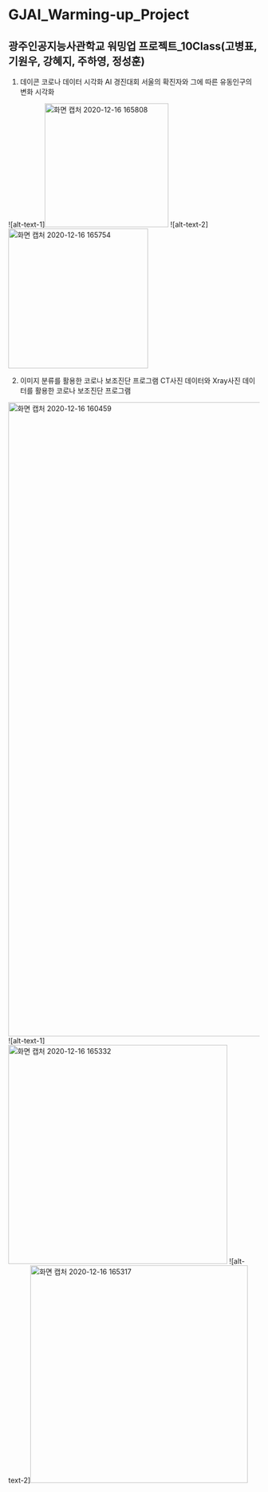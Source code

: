 # GJAI_Warming-up_Project

## 광주인공지능사관학교 워밍업 프로젝트_10Class(고병표, 기원우, 강혜지, 주하영, 정성훈)

1) 데이콘 코로나 데이터 시각화 AI 경진대회
   서울의 확진자와 그에 따른 유동인구의 변화 시각화
   
![alt-text-1]<img width="248" alt="화면 캡처 2020-12-16 165808" src="https://user-images.githubusercontent.com/48192081/102320649-f06e5c80-3fbf-11eb-9c9f-1fe30a59cd39.png">
![alt-text-2]<img width="280" alt="화면 캡처 2020-12-16 165754" src="https://user-images.githubusercontent.com/48192081/102320656-f2382000-3fbf-11eb-8cb0-e028c36f0c7d.png">

2) 이미지 분류를 활용한 코로나 보조진단 프로그램
   CT사진 데이터와 Xray사진 데이터를 활용한 코로나 보조진단 프로그램 

<img width="1271" alt="화면 캡처 2020-12-16 160459" src="https://user-images.githubusercontent.com/48192081/102320254-60c8ae00-3fbf-11eb-8074-d7e50f968467.png">
![alt-text-1]<img width="439" alt="화면 캡처 2020-12-16 165332" src="https://user-images.githubusercontent.com/48192081/102320259-61f9db00-3fbf-11eb-9467-df1e28768f65.png">
![alt-text-2]<img width="436" alt="화면 캡처 2020-12-16 165317" src="https://user-images.githubusercontent.com/48192081/102320261-62927180-3fbf-11eb-867a-37477841bd2d.png">
